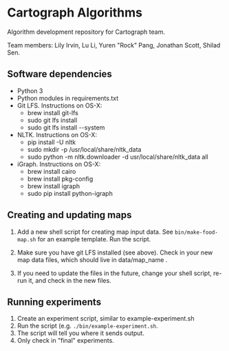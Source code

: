# Cartograph Algorithms
Algorithm development repository for Cartograph team.

Team members: Lily Irvin, Lu Li, Yuren "Rock" Pang, Jonathan Scott, Shilad Sen.

## Software dependencies

* Python 3
* Python modules in requirements.txt
* Git LFS. Instructions on OS-X:
   * brew install git-lfs
   * sudo git lfs install
   * sudo git lfs install --system
* NLTK. Instructions on OS-X:
    * pip install -U nltk
    * sudo mkdir -p /usr/local/share/nltk_data
    * sudo python -m nltk.downloader -d usr/local/share/nltk_data all
* iGraph. Instructions on OS-X:
    * brew install cairo
    * brew install pkg-config
    * brew install igraph
    * sudo pip install python-igraph

## Creating and updating maps

1. Add a new shell script for creating map input data. 
See `bin/make-food-map.sh` for an example template. Run the script.

2. Make sure you have git LFS installed (see above).
 Check in your new map data files, which should live in data/map_name .
 
3. If you need to update the files in the future, change your shell script, re-run it, and check in the new files.  


## Running experiments

1. Create an experiment script, similar to example-experiment.sh
2. Run the script (e.g. `./bin/example-experiment.sh`.
3. The script will tell you where it sends output.
4. Only check in "final" experiments.
